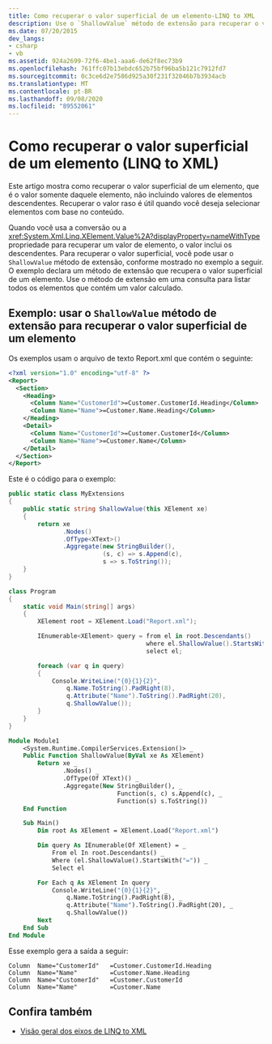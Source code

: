 ```yaml
---
title: Como recuperar o valor superficial de um elemento-LINQ to XML
description: Use o `ShallowValue` método de extensão para recuperar o valor superficial de um elemento. O valor superficial é o valor somente daquele elemento; ou seja, ele não inclui os valores de elementos descendentes.
ms.date: 07/20/2015
dev_langs:
- csharp
- vb
ms.assetid: 924a2699-72f6-4be1-aaa6-de62f8ec73b9
ms.openlocfilehash: 761ffc07b13ebdc652b75bf96ba5b121c7912fd7
ms.sourcegitcommit: 0c3ce6d2e7586d925a30f231f32046b7b3934acb
ms.translationtype: MT
ms.contentlocale: pt-BR
ms.lasthandoff: 09/08/2020
ms.locfileid: "89552061"
---
```

# <a name="how-to-retrieve-the-shallow-value-of-an-element-linq-to-xml"></a>Como recuperar o valor superficial de um elemento (LINQ to XML)

Este artigo mostra como recuperar o valor superficial de um elemento, que é o valor somente daquele elemento, não incluindo valores de elementos descendentes. Recuperar o valor raso é útil quando você deseja selecionar elementos com base no conteúdo.

Quando você usa a conversão ou a <xref:System.Xml.Linq.XElement.Value%2A?displayProperty=nameWithType> propriedade para recuperar um valor de elemento, o valor inclui os descendentes. Para recuperar o valor superficial, você pode usar o `ShallowValue` método de extensão, conforme mostrado no exemplo a seguir. O exemplo declara um método de extensão que recupera o valor superficial de um elemento. Use o método de extensão em uma consulta para listar todos os elementos que contém um valor calculado.

## <a name="example-use-the-shallowvalue-extension-method-to-retrieve-the-shallow-value-of-an-element"></a>Exemplo: usar o `ShallowValue` método de extensão para recuperar o valor superficial de um elemento

Os exemplos usam o arquivo de texto Report.xml que contém o seguinte:

```xml
<?xml version="1.0" encoding="utf-8" ?>
<Report>
  <Section>
    <Heading>
      <Column Name="CustomerId">=Customer.CustomerId.Heading</Column>
      <Column Name="Name">=Customer.Name.Heading</Column>
    </Heading>
    <Detail>
      <Column Name="CustomerId">=Customer.CustomerId</Column>
      <Column Name="Name">=Customer.Name</Column>
    </Detail>
  </Section>
</Report>
```

Este é o código para o exemplo:

```csharp
public static class MyExtensions
{
    public static string ShallowValue(this XElement xe)
    {
        return xe
               .Nodes()
               .OfType<XText>()
               .Aggregate(new StringBuilder(),
                          (s, c) => s.Append(c),
                          s => s.ToString());
    }
}

class Program
{
    static void Main(string[] args)
    {
        XElement root = XElement.Load("Report.xml");

        IEnumerable<XElement> query = from el in root.Descendants()
                                      where el.ShallowValue().StartsWith("=")
                                      select el;

        foreach (var q in query)
        {
            Console.WriteLine("{0}{1}{2}",
                q.Name.ToString().PadRight(8),
                q.Attribute("Name").ToString().PadRight(20),
                q.ShallowValue());
        }
    }
}
```

```vb
Module Module1
    <System.Runtime.CompilerServices.Extension()> _
    Public Function ShallowValue(ByVal xe As XElement)
        Return xe _
               .Nodes() _
               .OfType(Of XText)() _
               .Aggregate(New StringBuilder(), _
                              Function(s, c) s.Append(c), _
                              Function(s) s.ToString())
    End Function

    Sub Main()
        Dim root As XElement = XElement.Load("Report.xml")

        Dim query As IEnumerable(Of XElement) = _
            From el In root.Descendants() _
            Where (el.ShallowValue().StartsWith("=")) _
            Select el

        For Each q As XElement In query
            Console.WriteLine("{0}{1}{2}", _
                q.Name.ToString().PadRight(8), _
                q.Attribute("Name").ToString().PadRight(20), _
                q.ShallowValue())
        Next
    End Sub
End Module
```

Esse exemplo gera a saída a seguir:

```output
Column  Name="CustomerId"   =Customer.CustomerId.Heading
Column  Name="Name"         =Customer.Name.Heading
Column  Name="CustomerId"   =Customer.CustomerId
Column  Name="Name"         =Customer.Name
```

## <a name="see-also"></a>Confira também

- [Visão geral dos eixos de LINQ to XML](linq-xml-axes-overview.md)
